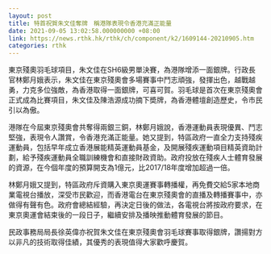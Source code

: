 ```yaml
---
layout: post
title: 特首祝賀朱文佳奪牌　稱港隊表現令香港充滿正能量
date: 2021-09-05 13:02:58.000000000 +08:00
link: https://news.rthk.hk/rthk/ch/component/k2/1609144-20210905.htm
categories: rthk
---
```


東京殘奧羽毛球項目，朱文佳在SH6級男單決賽，為港隊增添一面銀牌。行政長官林鄭月娥表示，朱文佳在東京殘奧會多場賽事中鬥志頑強，發揮出色，越戰越勇，力克多位強敵，為香港取得一面銀牌，可喜可賀。羽毛球是首次在東京殘奧會正式成為比賽項目，朱文佳及陳浩源成功摘下奬牌，為香港體壇創造歷史，令市民引以為傲。

港隊在今屆東京殘奧會共奪得兩銀三銅，林鄭月娥說，香港運動員表現優異、鬥志堅強，表現令人讚賞，令香港充滿正能量。她又提到，特區政府一直全力支持殘疾運動員，包括早年成立香港展能精英運動員基金，及開展殘疾運動項目精英資助計劃，給予殘疾運動員全職訓練機會和直接財政資助。政府投放在殘疾人士體育發展的資源，在今個年度的預算開支為1億元，比2017/18年度增加超過一倍。

林鄭月娥又提到，特區政府斥資購入東京奧運賽事轉播權，再免費交給5家本地商業電視台播放，深受市民歡迎，而香港電台在東京殘奧會的直播及轉播賽事中，亦做得有聲有色。政府會總結經驗，再決定日後的做法，各電視台將按政府要求，在東京奧運會結束後的一段日子，繼續安排及播映推動體育發展的節目。

民政事務局局長徐英偉亦祝賀朱文佳在東京殘奧會羽毛球賽事取得銀牌，讚揚對方以非凡的技術取得佳績，其優秀的表現值得大家歡呼慶賀。
